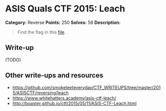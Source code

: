 # ASIS Quals CTF 2015: Leach

**Category:** Reverse
**Points:** 250
**Solves:** 58
**Description:**

> Find the flag in this [file](http://tasks.asis-ctf.ir/leach_bc83626319ab77ade5408f6ea222920e).

## Write-up

(TODO)

## Other write-ups and resources

* <https://github.com/smokeleeteveryday/CTF_WRITEUPS/tree/master/2015/ASISCTF/reversing/leach>
* <https://www.whitehatters.academy/asis-ctf-leach/>
* <http://boaster.github.io/ctf/2015/05/11/ASIS-CTF-Leach.html>
